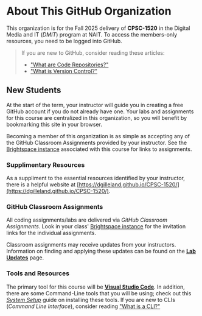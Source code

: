 # About This GitHub Organization

This organization is for the Fall 2025 delivery of **CPSC-1520** in the Digital Media and IT (*DMIT*) program at NAIT. To access the members-only resources, you need to be logged into GitHub.

> If you are new to GitHub, consider reading these articles:
> 
> - ["What are Code Repositories?"](https://github.com/resources/articles/software-development/what-are-code-repositories)
> - ["What is Version Control?"](https://github.com/resources/articles/software-development/what-is-version-control)

## New Students

At the start of the term, your instructor will guide you in creating a free GitHub account if you do not already have one. Your labs and assignments for this course are centralized in this organization, so you will benefit by bookmarking this site in your browser.

Becoming a member of this organization is as simple as accepting any of the GitHub Classroom Assignments provided by your instructor. See the [Brightspace instance](https://lms.nait.ca/d2l/home) associated with this course for links to assignments.

### Supplimentary Resources

As a suppliment to the essential resources identified by your instructor, there is a helpful website at [https://dgilleland.github.io/CPSC-1520/](https://dgilleland.github.io/CPSC-1520/).

### GitHub Classroom Assignments

All coding assignments/labs are delivered via *GitHub Classroom Assignments*. Look in your class' [Brightspace instance](https://lms.nait.ca/d2l/home) for the invitation links for the individual assignments.

Classroom assignments may receive updates from your instructors. Information on finding and applying these updates can be found on the [**Lab Updates**](https://dgilleland.github.io/CPSC-1520/about/lab-updates/) page.

### Tools and Resources

The primary tool for this course will be [**Visual Studio Code**](https://code.visualstudio.com). In addition, there are some Command-Line tools that you will be using; check out this [*System Setup*](https://dgilleland.github.io/CPSC-1520/tutorials/0010/) guide on installing these tools. If you are new to CLIs (*Command Line Interface*), consider reading ["What is a CLI?"](https://github.com/resources/articles/software-development/what-is-a-cli)
